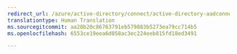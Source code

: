 ```yaml
---
redirect_url: /azure/active-directory/connect/active-directory-aadconnectsync-change-the-configuration
translationtype: Human Translation
ms.sourcegitcommit: aa20b20c86763791eb579883b5273ea79cc714b5
ms.openlocfilehash: 6553ce19eea6d058ac3ec224eeb815fd18ed3491

---
```




<!--HONumber=Feb17_HO3-->



